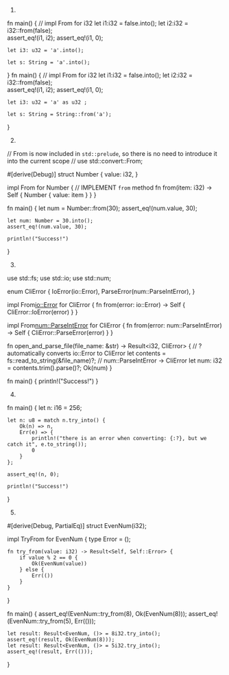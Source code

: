 1.

fn main() {
     // impl From<bool> for i32
    let i1:i32 = false.into();
    let i2:i32 = i32::from(false);  
    assert_eq!(i1, i2);
    assert_eq!(i1, 0);

    let i3: u32 = 'a'.into();

    let s: String = 'a'.into();
}
fn main() {
     // impl From<bool> for i32
    let i1:i32 = false.into();
    let i2:i32 = i32::from(false);  
    assert_eq!(i1, i2);
    assert_eq!(i1, 0);

    let i3: u32 = 'a' as u32 ;

    let s: String = String::from('a');
}
  
  2.
  
  // From is now included in `std::prelude`, so there is no need to introduce it into the current scope
// use std::convert::From;

#[derive(Debug)]
struct Number {
    value: i32,
}

impl From<i32> for Number {
    // IMPLEMENT `from` method
    fn from(item: i32) -> Self {
        Number { value: item }
    }
}

fn main() {
    let num = Number::from(30);
    assert_eq!(num.value, 30);

    let num: Number = 30.into();
    assert_eq!(num.value, 30);

    println!("Success!")
}
  
3.
  
  use std::fs;
use std::io;
use std::num;

enum CliError {
    IoError(io::Error),
    ParseError(num::ParseIntError),
}

impl From<io::Error> for CliError {
    fn from(error: io::Error) -> Self {
        CliError::IoError(error)
    }
}

impl From<num::ParseIntError> for CliError {
    fn from(error: num::ParseIntError) -> Self {
        CliError::ParseError(error)
    }
}

fn open_and_parse_file(file_name: &str) -> Result<i32, CliError> {
    // ? automatically converts io::Error to CliError
    let contents = fs::read_to_string(&file_name)?;
    // num::ParseIntError -> CliError
    let num: i32 = contents.trim().parse()?;
    Ok(num)
}

fn main() {
    println!("Success!")
}
  
  
 4.
  
  fn main() {
    let n: i16 = 256;

    let n: u8 = match n.try_into() {
        Ok(n) => n,
        Err(e) => {
            println!("there is an error when converting: {:?}, but we catch it", e.to_string());
            0
        }
    };

    assert_eq!(n, 0);

    println!("Success!")
}
  
  5.
  
  #[derive(Debug, PartialEq)]
struct EvenNum(i32);

impl TryFrom<i32> for EvenNum {
    type Error = ();

    fn try_from(value: i32) -> Result<Self, Self::Error> {
        if value % 2 == 0 {
            Ok(EvenNum(value))
        } else {
            Err(())
        }
    }
}

fn main() {
    assert_eq!(EvenNum::try_from(8), Ok(EvenNum(8)));
    assert_eq!(EvenNum::try_from(5), Err(()));

    let result: Result<EvenNum, ()> = 8i32.try_into();
    assert_eq!(result, Ok(EvenNum(8)));
    let result: Result<EvenNum, ()> = 5i32.try_into();
    assert_eq!(result, Err(()));
}
